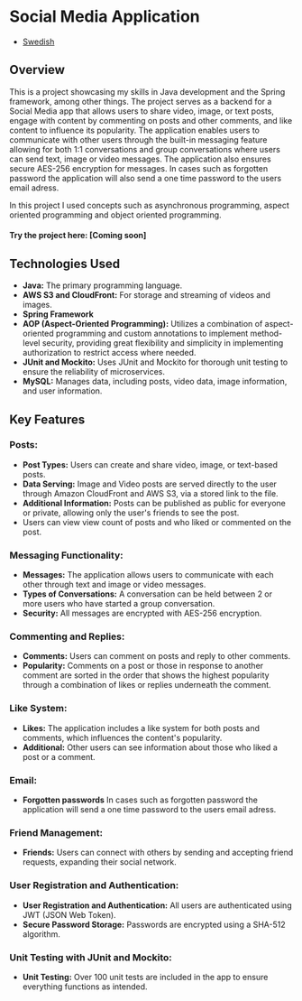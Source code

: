 # Social Media Application
- [Swedish](README_SE.md)

## Overview
This is a project showcasing my skills in Java development and the Spring framework, among other things.
The project serves as a backend for a Social Media app that allows users to share video, image, or text posts, engage 
with content by commenting on posts and other comments, and like content to influence its popularity. The application enables 
users to communicate with other users through the built-in messaging feature allowing for both 1:1 conversations and group conversations
where users can send text, image or video messages.
The application also ensures secure AES-256 encryption for messages. In cases such as forgotten password the application will also send a one time password to the users email adress.

In this project I used concepts such as asynchronous programming, aspect oriented programming and object oriented programming.
#### Try the project here: [Coming soon]


## Technologies Used
- **Java:** The primary programming language.
- **AWS S3 and CloudFront:** For storage and streaming of videos and images.
- **Spring Framework**
- **AOP (Aspect-Oriented Programming):** Utilizes a combination of aspect-oriented programming and custom annotations to implement method-level security, providing great flexibility and simplicity in implementing authorization to restrict access where needed.
- **JUnit and Mockito:** Uses JUnit and Mockito for thorough unit testing to ensure the reliability of microservices.
- **MySQL:** Manages data, including posts, video data, image information, and user information.


## Key Features
### Posts:
- **Post Types:** Users can create and share video, image, or text-based posts.
- **Data Serving:** Image and Video posts are served directly to the user through Amazon CloudFront and AWS S3, via a stored link to the file.
- **Additional Information:** Posts can be published as public for everyone or private, allowing only the user's friends to see the post.
- Users can view view count of posts and who liked or commented on the post.
### Messaging Functionality:
- **Messages:** The application allows users to communicate with each other through text and image or video messages.
- **Types of Conversations:** A conversation can be held between 2 or more users who have started a group conversation.
- **Security:** All messages are encrypted with AES-256 encryption.

### Commenting and Replies:
- **Comments:** Users can comment on posts and reply to other comments.
- **Popularity:** Comments on a post or those in response to another comment are sorted in the order that shows the highest popularity through a combination of likes or replies underneath the comment.

### Like System:
- **Likes:** The application includes a like system for both posts and comments, which influences the content's popularity.
- **Additional:** Other users can see information about those who liked a post or a comment.
### Email:
- **Forgotten passwords** In cases such as forgotten password the application will send a one time password to the users email adress.


### Friend Management:
- **Friends:** Users can connect with others by sending and accepting friend requests, expanding their social network.

### User Registration and Authentication:
- **User Registration and Authentication:** All users are authenticated using JWT (JSON Web Token).
- **Secure Password Storage:** Passwords are encrypted using a SHA-512 algorithm.

### Unit Testing with JUnit and Mockito:
- **Unit Testing:** Over 100 unit tests are included in the app to ensure everything functions as intended.